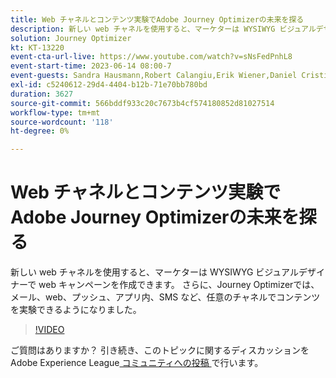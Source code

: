 ```yaml
---
title: Web チャネルとコンテンツ実験でAdobe Journey Optimizerの未来を探る
description: 新しい web チャネルを使用すると、マーケターは WYSIWYG ビジュアルデザイナーで web キャンペーンを作成できます。 さらに、Journey Optimizerでは、メール、web、プッシュ、アプリ内、SMS など、任意のチャネルでコンテンツを実験できるようになりました。
solution: Journey Optimizer
kt: KT-13220
event-cta-url-live: https://www.youtube.com/watch?v=sNsFedPnhL8
event-start-time: 2023-06-14 08:00-7
event-guests: Sandra Hausmann,Robert Calangiu,Erik Wiener,Daniel Cristian Popescu
exl-id: c5240612-29d4-4404-b12b-71e70bb780bd
duration: 3627
source-git-commit: 566bddf933c20c7673b4cf574180852d81027514
workflow-type: tm+mt
source-wordcount: '118'
ht-degree: 0%

---
```


# Web チャネルとコンテンツ実験でAdobe Journey Optimizerの未来を探る

新しい web チャネルを使用すると、マーケターは WYSIWYG ビジュアルデザイナーで web キャンペーンを作成できます。 さらに、Journey Optimizerでは、メール、web、プッシュ、アプリ内、SMS など、任意のチャネルでコンテンツを実験できるようになりました。

>[!VIDEO](https://video.tv.adobe.com/v/3420129/?learn=on)

ご質問はありますか？ 引き続き、このトピックに関するディスカッションをAdobe Experience League[ コミュニティへの投稿 ](https://experienceleaguecommunities.adobe.com/t5/journey-optimizer-discussions/experience-league-live-post-session-discussion-explore-the/m-p/599366#M121) で行います。
